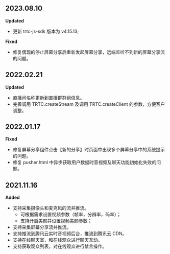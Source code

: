 <!--
 * @Description: TUIPusher 变更记录
 * @Date: 2021-12-21 17:14:18
 * @LastEditTime: 2022-02-21 17:36:42
-->

## 2023.08.10

**Updated**
- 更新 trtc-js-sdk 版本为 v4.15.13;

**Fixed**

- 修复偶现的停止屏幕分享后重新发起屏幕分享，远端监听不到新的屏幕分享流的问题。

## 2022.02.21

**Updated**

- 直播间名称更新到直播群群组信息。
- 完善调用 TRTC.createStream 及调用 TRTC.createClient 的参数，方便客户调整。

## 2022.01.17

**Fixed**

- 修复屏幕分享组件点击【新的分享】时页面中出现多个屏幕分享中的系统提示的问题。
- 修复 pusher.html 中异步获取用户数据时音视频及聊天功能初始化失败的问题。

## 2021.11.16

**Added**

- 支持采集摄像头和麦克风的流并推流。
  + 可根据需求设置视频参数（帧率，分辨率，码率）；
  + 支持开启美颜并设置视频美颜参数；
- 支持采集屏幕分享流并推流。
- 支持推流到腾讯云实时音视频后台，推流到腾讯云 CDN。
- 支持在线聊天室，和在线观众进行聊天互动。
- 支持获取观众列表，对在线观众进行禁言操作。
